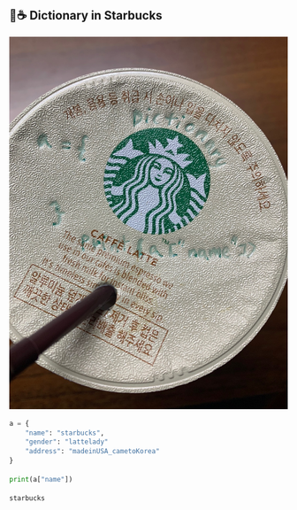## :green_heart::coffee: Dictionary in Starbucks

![0728_Pythonbucks](0728_Pythonbucks.assets/0728_Pythonbucks.jpg)



```python
a = {
    "name": "starbucks",
    "gender": "lattelady"
    "address": "madeinUSA_cametoKorea"
}

print(a["name"])

starbucks
```

